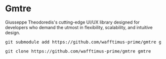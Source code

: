 # Gmtre

Giusseppe Theodoredis's cutting-edge UI/UX library designed for developers who demand the utmost in flexibility, scalability, and intuitive design.

<pre>
git submodule add https://github.com/wafftimus-prime/gmtre gmtre
</pre>

<pre>
git clone https://github.com/wafftimus-prime/gmtre gmtre
</pre>
